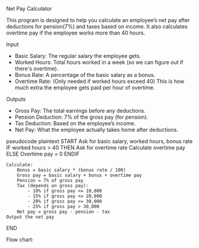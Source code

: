 Net Pay Calculator 

This program is designed to help you calculate an employee’s net pay after deductions for pension(7%) and taxes based on income. It also calculates overtime pay if the employee works more than 40 hours. 


 Input
- Basic Salary: The regular salary the employee gets.
- Worked Hours: Total hours worked in a week (so we can figure out if there's overtime).
- Bonus Rate: A percentage of the basic salary as a bonus.
- Overtime Rate: (Only needed if worked hours exceed 40) This is how much extra the employee gets paid per hour of overtime.


Outputs
- Gross Pay: The total earnings before any deductions.
- Pension Deduction: 7% of the gross pay (for pension).
- Tax Deduction: Based on the employee’s income.
- Net Pay: What the employee actually takes home after deductions.


pseudocode 
plaintext
START
    Ask for basic salary, worked hours, bonus rate
    IF worked hours > 40 THEN
        Ask for overtime rate
        Calculate overtime pay
    ELSE
        Overtime pay = 0
    ENDIF

    Calculate:
        Bonus = basic salary * (bonus rate / 100)
        Gross pay = basic salary + bonus + overtime pay
        Pension = 7% of gross pay
        Tax (depends on gross pay):
            - 10% if gross pay <= 10,000
            - 15% if gross pay <= 20,000
            - 20% if gross pay <= 30,000
            - 25% if gross pay > 30,000
        Net pay = gross pay - pension - tax
    Output the net pay
END

Flow chart:
